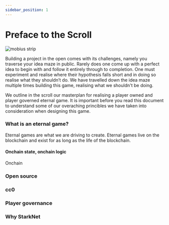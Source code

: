 ```yaml
---
sidebar_position: 1
---
```




# Preface to the Scroll
![mobius strip](/img/mobius.jpeg)

Building a project in the open comes with its challenges, namely you traverse your idea maze in public. Rarely does one come up with a perfect idea to begin with and follow it entirely through to completion. One must experiment and realise where their hypothesis falls short and in doing so realise what they shouldn’t do. We have travelled down the idea maze multiple times building this game, realising what we shouldn't be doing. 

We outline in the scroll our masterplan for realising a player owned and player governed eternal game. It is important before you read this document to understand some of our overaching princibles we have taken into consideration when designing this game.


### What is an eternal game?

Eternal games are what we are driving to create. Eternal games live on the blockchain and exist for as long as the life of the blockchain.

#### Onchain state, onchain logic

Onchain


### Open source


### cc0


### Player governance


### Why StarkNet
